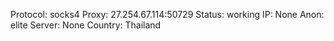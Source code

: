 Protocol: socks4
Proxy: 27.254.67.114:50729
Status: working
IP: None
Anon: elite
Server: None
Country: Thailand

